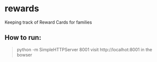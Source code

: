 # rewards
Keeping track of Reward Cards for families

## How to run:
> python -m SimpleHTTPServer 8001
> visit http://localhot:8001 in the bowser